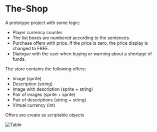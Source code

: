 # The-Shop 

A prototype project with some logic:
- Player currency counter.
- The list boxes are numbered according to the sentences.
- Purchase offers with price. If the price is zero, the price display is changed to FREE.
- Dialogue with the user when buying or warning about a shortage of funds.

The store contains the following offers:
- Image (sprite)
- Description (string)
- Image with description (sprite + string)
- Pair of images (sprite + sprite)
- Pair of descriptions (string + string)
- Virtual currency (int)

Offers are create as scriptable objects

![Table](https://user-images.githubusercontent.com/40936755/126084953-f05fd356-2c98-4293-ada0-ad884dd95762.gif)
